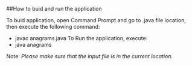 ##How to buid and run the application

To buid application, open Command Prompt and go to .java file location, then execute the following command:
* javac anagrams.java
To Run the application, execute:
* java anagrams

Note: *Please make sure that the input file is in the current location.*
